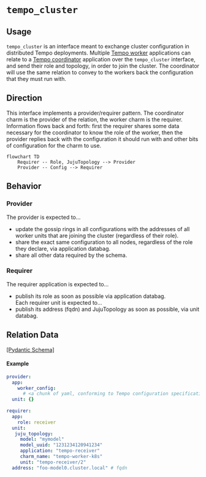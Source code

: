 # `tempo_cluster`

## Usage

`tempo_cluster` is an interface meant to exchange cluster configuration in distributed Tempo deployments.
Multiple [Tempo worker](https://github.com/canonical/tempo-worker-k8s-operator) applications can relate to a [Tempo coordinator](https://github.com/canonical/tempo-coordinator-k8s-operator) application over the `tempo_cluster` interface, and send their role and topology, in order to join the cluster.
The coordinator will use the same relation to convey to the workers back the configuration that they must run with.

## Direction

This interface implements a provider/requirer pattern. The coordinator charm is the provider of the relation, the worker charm is the requirer. Information flows back and forth: first the requirer shares some data necessary for the coordinator to know the role of the worker, then the provider replies back with the configuration it should run with and other bits of configuration for the charm to use. 

```mermaid
flowchart TD
    Requirer -- Role, JujuTopology --> Provider
    Provider -- Config --> Requirer
```

## Behavior

### Provider
The provider is expected to...
- update the gossip rings in all configurations with the addresses of all worker units that are joining the cluster (regardless of their role).
- share the exact same configuration to all nodes, regardless of the role they declare, via application databag.
- share all other data required by the schema.

### Requirer
The requirer application is expected to...
- publish its role as soon as possible via application databag.  
Each requirer unit is expected to...
- publish its address (fqdn) and JujuTopology as soon as possible, via unit databag.

## Relation Data

[\[Pydantic Schema\]](./schema.py)

#### Example
```yaml
provider:
  app: 
    worker_config: 
      # <a chunk of yaml, conforming to Tempo configuration specification: https://grafana.com/docs/tempo/latest/configuration/#configure-tempo>
  unit: {}
  
requirer:
  app: 
    role: receiver
  unit: 
   juju_topology: 
     model: "mymodel"
     model_uuid: "1231234120941234"
     application: "tempo-receiver"
     charm_name: "tempo-worker-k8s"
     unit: "tempo-receiver/2"
  address: "foo-model0.cluster.local" # fqdn
```
